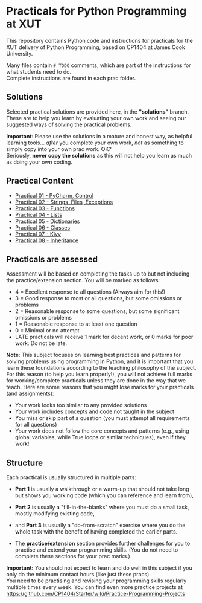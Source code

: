 # Practicals for Python Programming at XUT

This repository contains Python code and instructions for practicals for the XUT delivery of Python Programming, based on CP1404 at James Cook University.

Many files contain `# TODO` comments, which are part of the instructions for what students need to do.  
Complete instructions are found in each prac folder.

## Solutions
Selected practical solutions are provided here, in the **"solutions"** branch.  
These are to help you learn by evaluating your own work and seeing our suggested ways of solving the practical problems. 

**Important**: Please use the solutions in a mature and honest way, as helpful learning tools... _after_ you complete your own work, _not_ as something to simply copy into your own prac work. OK?  
Seriously, **never copy the solutions** as this will not help you learn as much as doing your own coding.

## Practical Content

* [Practical 01 - PyCharm, Control](./prac_01)
* [Practical 02 - Strings, Files, Exceptions](./prac_02)
* [Practical 03 - Functions](./prac_03)
* [Practical 04 - Lists](./prac_04)
* [Practical 05 - Dictionaries](./prac_05)
* [Practical 06 - Classes](./prac_06)
* [Practical 07 - Kivy](./prac_07)
* [Practical 08 - Inheritance](./prac_08)

## Practicals are assessed

Assessment will be based on completing the tasks up to but not including
the practice/extension section. You will be marked as follows:

- 4 = Excellent response to all questions (Always aim for this!)
- 3 = Good response to most or all questions, but some omissions or problems
- 2 = Reasonable response to some questions, but some significant omissions or problems
- 1 = Reasonable response to at least one question
- 0 = Minimal or no attempt
- LATE practicals will receive 1 mark for decent work, or 0 marks for poor work. Do not be late.

**Note**: This subject focuses on learning best practices and patterns for solving problems using programming in Python, and it is important that you learn these foundations according to the teaching philosophy of the subject. For this reason (to help you learn properly!), you will not achieve full marks for working/complete practicals unless they are done in the way that we teach. Here are some reasons that you might lose marks for your practicals (and assignments):

- Your work looks too similar to any provided solutions
- Your work includes concepts and code not taught in the subject
- You miss or skip part of a question (you must attempt all requirements for all questions)
- Your work does not follow the core concepts and patterns (e.g., using global variables, while True loops or similar techniques), even if they work!

## Structure
Each practical is usually structured in multiple parts:

-   **Part 1** is usually a walkthrough or a warm-up that should not take
    long but shows you working code (which you can reference and learn
    from),

-   **Part 2** is usually a "fill-in-the-blanks" where you must do a small
    task, mostly modifying existing code,

-   and **Part 3** is usually a "do-from-scratch" exercise where you do the
    whole task with the benefit of having completed the earlier parts.

-   The **practice/extension** section provides further challenges for you
    to practise and extend your programming skills. (You do not need to
    complete these sections for your prac marks.)

**Important:** You should not expect to learn and do well in this
subject if you only do the minimum contact hours (like just these pracs).  
You need to be practising and revising your programming skills regularly multiple
times every week. You can find even more practice projects at
<https://github.com/CP1404/Starter/wiki/Practice-Programming-Projects>  
